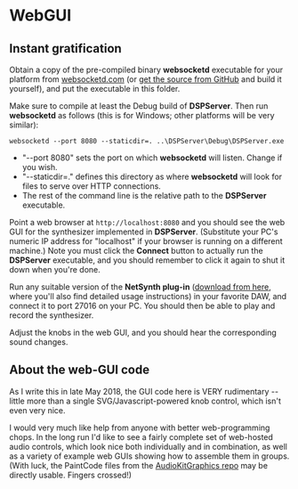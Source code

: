 # WebGUI

## Instant gratification
Obtain a copy of the pre-compiled binary **websocketd** executable for your platform from [websocketd.com](http://websocketd.com/) (or [get the source from GitHub](https://github.com/joewalnes/websocketd) and build it yourself), and put the executable in this folder.

Make sure to compile at least the Debug build of **DSPServer**. Then run **websocketd** as follows (this is for Windows; other platforms will be very similar):

```
websocketd --port 8080 --staticdir=. ..\DSPServer\Debug\DSPServer.exe
```

- "--port 8080" sets the port on which **websocketd** will listen. Change if you wish.
- "--staticdir=." defines this directory as where **websocketd** will look for files to serve over HTTP connections.
- The rest of the command line is the relative path to the **DSPServer** executable.

Point a web browser at ```http://localhost:8080``` and you should see the web GUI for the synthesizer implemented in **DSPServer**. (Substitute your PC's numeric IP address for "localhost" if your browser is running on a different machine.) Note you must click the **Connect** button to actually run the **DSPServer** executable, and you should remember to click it again to shut it down when you're done.

Run any suitable version of the **NetSynth plug-in** ([download from here](http://netvst.org/wiki/doku.php?id=downloading_and_using_netvst), where you'll also find detailed usage instructions) in your favorite DAW, and connect it to port 27016 on your PC. You should then be able to play and record the synthesizer.

Adjust the knobs in the web GUI, and you should hear the corresponding sound changes.

## About the web-GUI code
As I write this in late May 2018, the GUI code here is VERY rudimentary -- little more than a single SVG/Javascript-powered knob control, which isn't even very nice.

I would very much like help from anyone with better web-programming chops. In the long run I'd like to see a fairly complete set of web-hosted audio controls, which look nice both individually and in combination, as well as a variety of example web GUIs showing how to assemble them in groups. (With luck, the PaintCode files from the [AudioKitGraphics repo](https://github.com/AudioKit/AudioKitGraphics) may be directly usable. Fingers crossed!)
